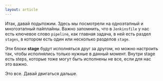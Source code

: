 ```yaml
---
layout: article
---
```

Итак, давай подытожим. Здесь мы посмотрели на одноэтапный и многоэтапный пайплайны. Важно запомнить, что в `Jenkinsfile` у нас есть ключевое слово `pipeline`, как главная задача, в ней есть раздел `stages`, в котором есть один или несколько разделов `stage`.

Эти блоки **stage** будут исполняться друг за другом, но можно настроить так, чтобы исполнялись только нужные в данный момент. Внутри stage есть steps, которые тоже могут быть исполнены не все, если для нас это важно.

Это все. Давай двигаться дальше.
